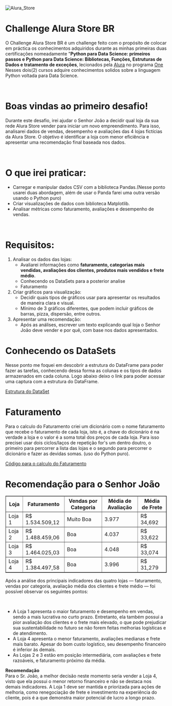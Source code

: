 ![Alura_Store](https://github.com/user-attachments/assets/3877924a-608b-47e9-be94-d5c181e7f3e4)
<h1>Challenge Alura Store BR</h1>
<p>O Challenge Alura Store BR é um challenge feito com o propósito de colocar em práctica os conhecimentos adquiridos durante as minhas primeiras duas certificações nomeadamente "<b>Python para Data Science: primeiros passos e Python para Data Science: Bibliotecas, Funções, Estruturas de Dados e tratamento de exceções</b>, lecionados pela <a target = "_blank" href = "https://www.alura.com.br/" titlie = "Visite o site">Alura</a> no programa <a target = "_blank" href = "https://www.oracle.com/br/education/oracle-next-education/" titlie = "Visite o site">One</a> Nesses dois(2) cursos adquire conhecimentos solidos sobre a linguagem Python voltada para Data Science.</p>
<br>
<h1>Boas vindas ao primeiro desafio!</h1>
<p>Durante este desafio, irei ajudar o Senhor João a decidir qual loja da sua rede Alura Store vender para iniciar um novo empreendimento. Para isso, analisarei dados de vendas, desempenho e avaliações das 4 lojas fictícias da Alura Store. O objetivo é identificar a loja com menor eficiência e apresentar uma recomendação final baseada nos dados.</p>
<br>
<h1>O que irei praticar:</h1>
<ul>
  <li>Carregar e manipular dados CSV com a biblioteca Pandas.(Nesse ponto usarei duas abordagem, além de usar o Panda farei uma outra versão usando o Python puro)</li>
  <li>Criar visualizações de dados com biblioteca Matplotlib.</li>
  <li>Analisar métricas como faturamento, avaliações e desempenho de vendas.</li>
</ul>
<br>
<h1>Requisitos:</h1>
<ol>
  <li>
    Analisar os dados das lojas:
    <ul>
      <li>Avaliarei informações como <b>faturamento, categorias mais vendidas, avaliações dos clientes, produtos mais vendidos e frete médio</b>.</li>
      <li>Conhecendo os DataSets para a posterior analise</li>
      <li>Faturamento</li>
    </ul>
  </li>
  
  <li>
    Criar gráficos para visualização:
    <ul>
      <li>Decidir quais tipos de gráficos usar para apresentar os resultados de maneira clara e visual.</li>
      <li>Mínimo de 3 gráficos diferentes, que podem incluir gráficos de barras, pizza, dispersão, entre outros.</li>
    </ul>
  </li>
  
  <li>
    Apresentar uma recomendação:
    <ul>
      <li>Após as análises, escrever um texto explicando qual loja o Senhor João deve vender e por quê, com base nos dados apresentados.</li>
    </ul>
  </li>
</ol>
<h1>Conhecendo os DataSets</h1>
<p>Nesse ponto me foquei em descobrir a estrutura do DataFrame para poder fazer as tarefas, conhecendo dessa forma as colunas e os tipos de dados armazenados em cada coluna. Logo abaixo deixo o link para poder acessar uma captura com a estrutura do DataFrame.</p>
<a target = "_blank" href = "https://github.com/Enoque12/challenge1-data-science/blob/c4d7a287f3ae45c7b5d5116a44cbb88304da6732/assets/TabelaEstrutura.png" titlie = "DataFrame">Estrutura do DataSet</a>
<h1>Faturamento</h1>
<p>Para o calculo do Faturamento criei um dicionário com o nome faturamento que recebe o faturamento de cada loja, isto é, a chave do dicionário é na verdade a loja e o valor é a soma total dos preços de cada loja. Para isso precisei usar dois ciclos/laços de repetição for's um dentro doutro, o primeiro para percorrer a lista das lojas e o segundo para percorrer o dicionário e fazer as devidas somas. (uso do Python puro).</p>
<a target = "_blank" href = "https://github.com/Enoque12/challenge1-data-science/blob/c4d7a287f3ae45c7b5d5116a44cbb88304da6732/assets/Captura%20de%20Ecr%C3%A3%20(276).png" titlie = "Codigo">Código para o calculo do Faturamento</a>
<h1>Recomendação para o Senhor João</h1>
<table border="1">
  <thead>
    <tr>
      <th>Loja</th>
      <th>Faturamento</th>
      <th>Vendas por Categoria</th>
      <th>Média de Avaliação</th>
      <th>Média de Frete</th>
    </tr>
  </thead>
  <tbody>
    <tr>
      <td>Loja 1</td>
      <td>R$ 1.534.509,12</td>
      <td>Muito Boa</td>
      <td>3.977</td>
      <td>R$ 34,692</td>
    </tr>
    <tr>
      <td>Loja 2</td>
      <td>R$ 1.488.459,06</td>
      <td>Boa</td>
      <td>4.037</td>
      <td>R$ 33,622</td>
    </tr>
    <tr>
      <td>Loja 3</td>
      <td>R$ 1.464.025,03</td>
      <td>Boa</td>
      <td>4.048</td>
      <td>R$ 33,074</td>
    </tr>
    <tr>
      <td>Loja 4</td>
      <td>R$ 1.384.497,58</td>
      <td>Boa</td>
      <td>3.996</td>
      <td>R$ 31,279</td>
    </tr>
  </tbody>
</table>
<p>Após a análise dos principais indicadores das quatro lojas — faturamento, vendas por categoria, avaliação média dos clientes e frete médio — foi possível observar os seguintes pontos:</p><br>
<ul>
  <li>A Loja 1 apresenta o maior faturamento e desempenho em vendas, sendo a mais lucrativa no curto prazo. Entretanto, ela também possui a pior avaliação dos clientes e o frete mais elevado, o que pode prejudicar sua sustentabilidade no futuro se não forem feitas melhorias logísticas e de atendimento.</li>
  <li>A Loja 4 apresenta o menor faturamento, avaliações medianas e frete mais barato. Apesar do bom custo logístico, seu desempenho financeiro é inferior às demais.</li>
  <li>As Lojas 2 e 3 estão em posição intermediária, com avaliações e frete razoáveis, e faturamento próximo da média.</li>
</ul>
<p><b>Recomendação</b><br>Para o Sr. João, a melhor decisão neste momento seria vender a Loja 4, visto que ela possui o menor retorno financeiro e não se destaca nos demais indicadores.
A Loja 1 deve ser mantida e priorizada para ações de melhoria, como renegociação de frete e investimento na experiência do cliente, pois é a que demonstra maior potencial de lucro a longo prazo.</p>





